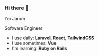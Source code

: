 ### Hi there 👋

I'm Jarom

Software Engineer

- I use daily: **Laravel**, **React**, **TailwindCSS**
- I use sometimes: **Vue**
- I'm learning: **Ruby on Rails**

<!--
**jaromighty/jaromighty** is a ✨ _special_ ✨ repository because its `README.md` (this file) appears on your GitHub profile.

Here are some ideas to get you started:

- 🔭 I’m currently working on ...
- 🌱 I’m currently learning ...
- 👯 I’m looking to collaborate on ...
- 🤔 I’m looking for help with ...
- 💬 Ask me about ...
- 📫 How to reach me: ...
- 😄 Pronouns: ...
- ⚡ Fun fact: ...
-->
